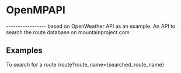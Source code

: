 <h1>OpenMPAPI</h1>
-----------------
based on OpenWeather API as an example. An API to search the
route database on mountainproject.com

<h2>Examples</h2>
To search for a route /route?route_name={searched_route_name}
